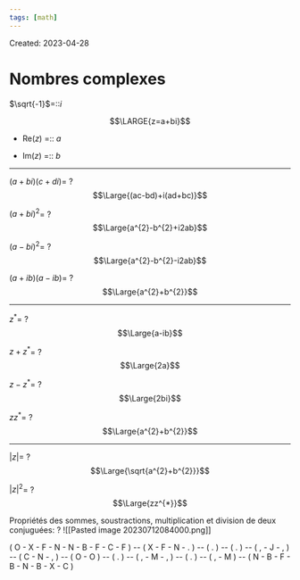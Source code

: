 ```yaml
---
tags: [math] 
---
```

Created: 2023-04-28

# Nombres complexes
$\sqrt{-1}$=::$i$
<!--SR:!2023-10-08,35,290-->

$$\LARGE{z=a+bi}$$
- Re($z$) =:: $a$
<!--SR:!2023-10-07,34,290-->
- Im($z$) =:: $b$
<!--SR:!2023-10-09,36,290-->

--- 
$(a+bi)(c+di)$=
?
$$\Large{(ac-bd)+i(ad+bc)}$$
<!--SR:!2023-10-09,36,290-->

$(a+bi)^{2}$=
?
$$\Large{a^{2}-b^{2}+i2ab}$$
<!--SR:!2023-09-20,17,270-->

$(a-bi)^{2}$=
?
$$\Large{a^{2}-b^{2}-i2ab}$$
<!--SR:!2023-10-04,31,290-->

$(a+ib)(a-ib)$=
?
$$\Large{a^{2}+b^{2}}$$
<!--SR:!2023-10-05,32,290-->

---

$z^{*}$=
?
$$\Large{a-ib}$$
<!--SR:!2023-10-10,37,290-->

$z+z^*$=
?
$$\Large{2a}$$
<!--SR:!2023-10-06,10,250-->

$z-z^{*}$=
?
$$\Large{2bi}$$
<!--SR:!2023-09-19,8,250-->

$zz^{*}$=
?
$$\Large{a^{2}+b^{2}}$$
<!--SR:!2023-10-10,37,290-->

---
$|z|$=
?
$$\Large{\sqrt{a^{2}+b^{2}}}$$
<!--SR:!2023-10-11,38,290-->

$|z|^{2}$=
?
$$\Large{zz^{*}}$$
<!--SR:!2023-09-28,20,270-->

Propriétés des sommes, soustractions, multiplication et division de deux conjuguées:
?
![[Pasted image 20230712084000.png]]
<!--SR:!2023-10-11,38,290-->



( O - X - F - N - N - B - F - C - F ) -- ( X - F - N - .  ) -- ( . ) -- ( . ) -- ( , - J - ,  ) -- ( C - N - , ) -- ( O - O ) -- ( . ) -- ( , - M - , ) -- ( . ) -- ( , - M ) -- ( N - B - F - B - N - B - X - C )
